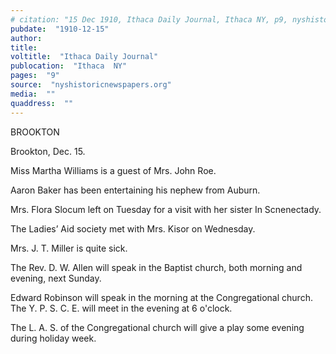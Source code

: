 ```yaml
---
# citation: "15 Dec 1910, Ithaca Daily Journal, Ithaca NY, p9, nyshistoricnewspapers.org."
pubdate:  "1910-12-15"
author: 
title: 
voltitle:  "Ithaca Daily Journal"
publocation:  "Ithaca  NY"
pages:  "9"
source:  "nyshistoricnewspapers.org"
media:  ""
quaddress:  ""
---
```

BROOKTON 

Brookton, Dec. 15. 

Miss Martha Williams is a guest of Mrs. John Roe. 

Aaron Baker has been entertaining his nephew from Auburn.

Mrs. Flora Slocum left on Tuesday for a visit with her sister In Scnenectady. 

The Ladies’ Aid society met with Mrs.  Kisor on Wednesday. 

Mrs. J. T. Miller is quite sick. 

The Rev. D. W. Allen will speak in the Baptist church, both morning and evening, next Sunday. 

Edward Robinson will speak in the morning at the Congregational church. The Y. P. S. C. E. will meet in the evening at 6 o'clock. 

The L. A. S. of the Congregational church will give a play some evening during holiday week.

